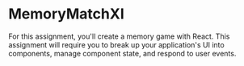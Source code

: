 # MemoryMatchXI
For this assignment, you'll create a memory game with React. This assignment will require you to break up your application's UI into components, manage component state, and respond to user events.
